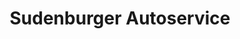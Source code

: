 ---
title: "Sudenburger Autoservice"
url: /magdeburg/sudenburger-autoservice/
shop: Autowerkstatt
---